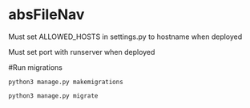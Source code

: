 # absFileNav
Must set ALLOWED_HOSTS in settings.py to hostname when deployed

Must set port with runserver when deployed

#Run migrations

`python3 manage.py makemigrations`

`python3 manage.py migrate`
